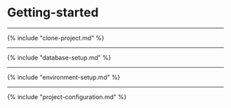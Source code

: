 # Getting-started

___

{% include "clone-project.md" %}

___

{% include "database-setup.md" %}

___

{% include "environment-setup.md" %}

___

{% include "project-configuration.md" %}